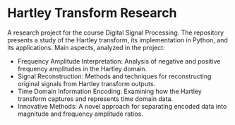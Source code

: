 # Hartley Transform Research
A research project for the course Digital Signal Processing. The repository presents a study of the Hartley transform, 
its implementation in Python, and its applications. Main aspects, analyzed in the project:
* Frequency Amplitude Interpretation: Analysis of negative and positive frequency amplitudes in the Hartley domain.
* Signal Reconstruction: Methods and techniques for reconstructing original signals from Hartley transform outputs.
* Time Domain Information Encoding: Examining how the Hartley transform captures and represents time domain data.
* Innovative Methods: A novel approach for separating encoded data into magnitude and frequency amplitude ratios.

  

